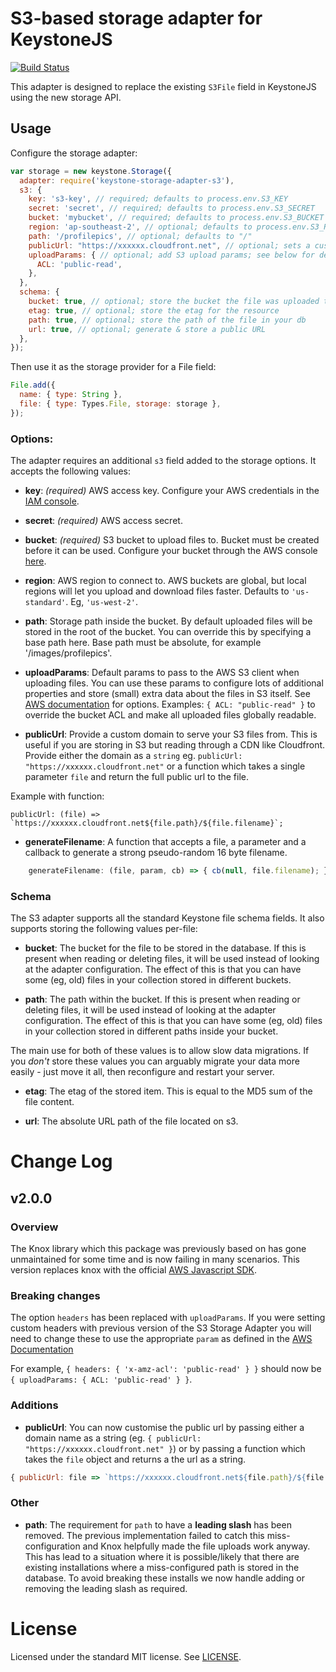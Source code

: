 # S3-based storage adapter for KeystoneJS

[![Build Status](https://travis-ci.org/keystonejs/keystone-storage-adapter-s3.svg?branch=master)](https://travis-ci.org/keystonejs/keystone-storage-adapter-s3)

This adapter is designed to replace the existing `S3File` field in KeystoneJS using the new storage API.

## Usage

Configure the storage adapter:

```js
var storage = new keystone.Storage({
  adapter: require('keystone-storage-adapter-s3'),
  s3: {
    key: 's3-key', // required; defaults to process.env.S3_KEY
    secret: 'secret', // required; defaults to process.env.S3_SECRET
    bucket: 'mybucket', // required; defaults to process.env.S3_BUCKET
    region: 'ap-southeast-2', // optional; defaults to process.env.S3_REGION, or if that's not specified, us-east-1
    path: '/profilepics', // optional; defaults to "/"
    publicUrl: "https://xxxxxx.cloudfront.net", // optional; sets a custom domain for public urls - see below for details
    uploadParams: { // optional; add S3 upload params; see below for details
      ACL: 'public-read',
    },
  },
  schema: {
    bucket: true, // optional; store the bucket the file was uploaded to in your db
    etag: true, // optional; store the etag for the resource
    path: true, // optional; store the path of the file in your db
    url: true, // optional; generate & store a public URL
  },
});
```

Then use it as the storage provider for a File field:

```js
File.add({
  name: { type: String },
  file: { type: Types.File, storage: storage },
});
```

### Options:

The adapter requires an additional `s3` field added to the storage options. It accepts the following values:

- **key**: *(required)* AWS access key. Configure your AWS credentials in the [IAM console](https://console.aws.amazon.com/iam/home).

- **secret**: *(required)* AWS access secret.

- **bucket**: *(required)* S3 bucket to upload files to. Bucket must be created before it can be used. Configure your bucket through the AWS console [here](https://console.aws.amazon.com/s3/home).

- **region**: AWS region to connect to. AWS buckets are global, but local regions will let you upload and download files faster. Defaults to `'us-standard'`. Eg, `'us-west-2'`.

- **path**: Storage path inside the bucket. By default uploaded files will be stored in the root of the bucket. You can override this by specifying a base path here. Base path must be absolute, for example '/images/profilepics'.

- **uploadParams**: Default params to pass to the AWS S3 client when uploading files. You can use these params to configure lots of additional properties and store (small) extra data about the files in S3 itself. See [AWS documentation](https://docs.aws.amazon.com/AWSJavaScriptSDK/latest/AWS/S3.html#upload-property) for options. Examples: `{ ACL: "public-read" }` to override the bucket ACL and make all uploaded files globally readable.

- **publicUrl**: Provide a custom domain to serve your S3 files from. This is useful if you are storing in S3 but reading through a CDN like Cloudfront. Provide either the domain as a `string` eg. `publicUrl: "https://xxxxxx.cloudfront.net"` or a function which takes a single parameter `file` and return the full public url to the file.

Example with function:

```
publicUrl: (file) => `https://xxxxxx.cloudfront.net${file.path}/${file.filename}`;
```

- **generateFilename**: A function that accepts a file, a parameter and a callback to generate a strong pseudo-random 16 byte filename.

```js
	generateFilename: (file, param, cb) => { cb(null, file.filename); }
```

### Schema

The S3 adapter supports all the standard Keystone file schema fields. It also supports storing the following values per-file:

- **bucket**: The bucket for the file to be stored in the database. If this is present when reading or deleting files, it will be used instead of looking at the adapter configuration. The effect of this is that you can have some (eg, old) files in your collection stored in different buckets.

- **path**: The path within the bucket. If this is present when reading or deleting files, it will be used instead of looking at the adapter configuration. The effect of this is that you can have some (eg, old) files in your collection stored in different paths inside your bucket.

The main use for both of these values is to allow slow data migrations. If you *don't* store these values you can arguably migrate your data more easily - just move it all, then reconfigure and restart your server.

- **etag**: The etag of the stored item. This is equal to the MD5 sum of the file content.

- **url**: The absolute URL path of the file located on s3.


# Change Log

## v2.0.0

### Overview

The Knox library which this package was previously based on has gone unmaintained for some time and is now failing in many scenarios. This version replaces knox with the official [AWS Javascript SDK](https://aws.amazon.com/sdk-for-node-js/).

### Breaking changes

The option `headers` has been replaced with `uploadParams`. If you were setting custom headers with previous version of the S3 Storage Adapter you will need to change these to use the appropriate `param` as defined in the [AWS Documentation](https://docs.aws.amazon.com/AWSJavaScriptSDK/latest/AWS/S3.html#upload)

For example, `{ headers: { 'x-amz-acl': 'public-read' } }` should now be `{ uploadParams: { ACL: 'public-read' } }`.

### Additions

- **publicUrl**: You can now customise the public url by passing either a domain name as a string (eg. `{ publicUrl: "https://xxxxxx.cloudfront.net" }`) or by passing a function which takes the `file` object and returns a the url as a string.
```js
{ publicUrl: file => `https://xxxxxx.cloudfront.net${file.path}/${file.filename}` }
```

### Other

- **path**: The requirement for `path` to have a **leading slash** has been removed. The previous implementation failed to catch this miss-configuration and Knox helpfully made the file uploads work anyway. This has lead to a situation where it is possible/likely that there are existing installations where a miss-configured path is stored in the database. To avoid breaking these installs we now handle adding or removing the leading slash as required.

# License

Licensed under the standard MIT license. See [LICENSE](license).
